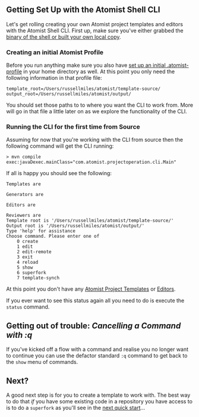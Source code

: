 ## Getting Set Up with the Atomist Shell CLI

Let's get rolling creating your own Atomist project templates and editors with the Atomist Shell CLI. First up, make sure you've either grabbed the [binary of the shell or built your own local copy](/reference-docs/cli.md).

### Creating an initial Atomist Profile

Before you run anything make sure you also have [set up an initial .atomist-profile](/reference-docs/cli.md) in your home directory as well. At this point you only need the following information in that profile file:

```
template_root=/Users/russellmiles/atomist/template-source/
output_root=/Users/russellmiles/atomist/output/
```

You should set those paths to to where you want the CLI to work from. More will go in that file a little later on as we explore the functionality of the CLI.

### Running the CLI for the first time from Source

Assuming for now that you're working with the CLI from source then the following command will get the CLI running:

```
> mvn compile exec:javaDexec.mainClass="com.atomist.projectoperation.cli.Main"
```

If all is happy you should see the following:

```
Templates are 

Generators are 

Editors are 
	
Reviewers are 
Template root is '/Users/russellmiles/atomist/template-source/'
Output root is '/Users/russellmiles/atomist/output/'
Type 'help' for assistance
Choose command. Please enter one of
	0 create
	1 edit
	2 edit-remote
	3 exit
	4 reload
	5 show
	6 superfork
	7 template-synch
```

At this point you don't have any [Atomist Project Templates](/reference-docs/project-templates/project-templates-overview.md) or [Editors](/reference-docs/project-editors.md).

If you ever want to see this status again all you need to do is execute the `status` command.

## Getting out of trouble: *Cancelling a Command with :q*

If you've kicked off a flow with a command and realise you no longer want to continue you can use the defactor standard `:q` command to get back to the `show` menu of commands.

## Next?

A good next step is for you to create a template to work with. The best way to do that *if* you have some existing code in a repository you have access to is to do a `superfork` as you'll see in the [next quick start](superforking-a-new-template)...